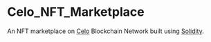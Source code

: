 # Celo_NFT_Marketplace

An NFT marketplace on [Celo](https://github.com/celo-org) Blockchain Network built using [Solidity](https://github.com/ethereum/solidity). 


